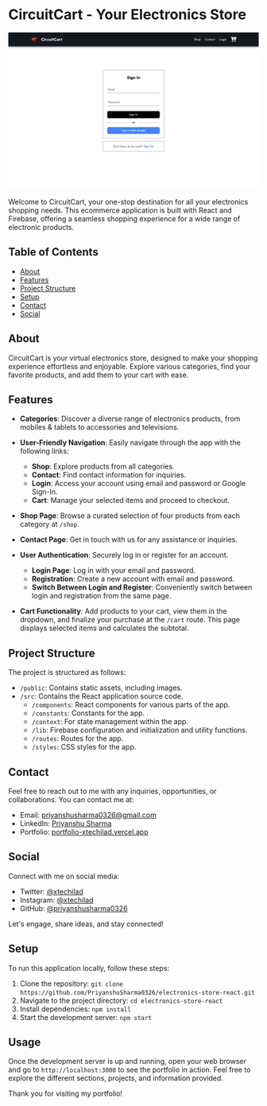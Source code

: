 # CircuitCart - Your Electronics Store

![CircuitCart Screenshot](/public/assets/desktop.png)

Welcome to CircuitCart, your one-stop destination for all your electronics shopping needs. This ecommerce application is built with React and Firebase, offering a seamless shopping experience for a wide range of electronic products.

## Table of Contents

- [About](#about)
- [Features](#features)
- [Project Structure](#project-structure)
- [Setup](#setup)
- [Contact](#contact)
- [Social](#social)

## About

CircuitCart is your virtual electronics store, designed to make your shopping experience effortless and enjoyable. Explore various categories, find your favorite products, and add them to your cart with ease.

## Features

- **Categories**: Discover a diverse range of electronics products, from mobiles & tablets to accessories and televisions.

- **User-Friendly Navigation**: Easily navigate through the app with the following links:
  - **Shop**: Explore products from all categories.
  - **Contact**: Find contact information for inquiries.
  - **Login**: Access your account using email and password or Google Sign-In.
  - **Cart**: Manage your selected items and proceed to checkout.

- **Shop Page**: Browse a curated selection of four products from each category at `/shop`.

- **Contact Page**: Get in touch with us for any assistance or inquiries.

- **User Authentication**: Securely log in or register for an account.
  - **Login Page**: Log in with your email and password.
  - **Registration**: Create a new account with email and password.
  - **Switch Between Login and Register**: Conveniently switch between login and registration from the same page.

- **Cart Functionality**: Add products to your cart, view them in the dropdown, and finalize your purchase at the `/cart` route. This page displays selected items and calculates the subtotal.

## Project Structure

The project is structured as follows:

- `/public`: Contains static assets, including images.
- `/src`: Contains the React application source code.
  - `/components`: React components for various parts of the app.
  - `/constants`: Constants for the app.
  - `/context`: For state management within the app.
  - `/lib`: Firebase configuration and initialization and utility functions.
  - `/routes`: Routes for the app.
  - `/styles`: CSS styles for the app.
 
## Contact

Feel free to reach out to me with any inquiries, opportunities, or collaborations. You can contact me at:

- Email: [priyanshusharma0326@gmail.com](mailto:priyanshusharma0326@gmail.com)
- LinkedIn: [Priyanshu Sharma](https://www.linkedin.com/in/priyanshusharma0326)
- Portfolio: [portfolio-xtechilad.vercel.app](https://portfolio-xtechilad.vercel.app/)

## Social

Connect with me on social media:

- Twitter: [@xtechilad](https://twitter.com/xtechilad)
- Instagram: [@xtechilad](https://www.instagram.com/xtechilad)
- GitHub: [@priyanshusharma0326](https://github.com/priyanshusharma0326)

Let's engage, share ideas, and stay connected!
  
## Setup

To run this application locally, follow these steps:

1. Clone the repository: `git clone https://github.com/PriyanshuSharma0326/electronics-store-react.git`
2. Navigate to the project directory: `cd electronics-store-react`
3. Install dependencies: `npm install`
4. Start the development server: `npm start`

## Usage

Once the development server is up and running, open your web browser and go to `http://localhost:3000` to see the portfolio in action. Feel free to explore the different sections, projects, and information provided.

Thank you for visiting my portfolio!
